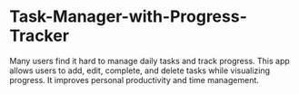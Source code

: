# Task-Manager-with-Progress-Tracker
Many users find it hard to manage daily tasks and track progress. This app allows users to add, edit, complete, and delete tasks while visualizing progress. It improves personal productivity and time management.
